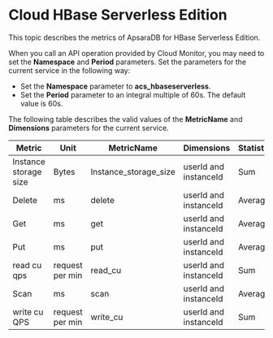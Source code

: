 # Cloud HBase Serverless Edition

This topic describes the metrics of ApsaraDB for HBase Serverless Edition.

When you call an API operation provided by Cloud Monitor, you may need to set the **Namespace** and **Period** parameters. Set the parameters for the current service in the following way:

-   Set the **Namespace** parameter to **acs\_hbaseserverless**.
-   Set the **Period** parameter to an integral multiple of 60s. The default value is 60s.

The following table describes the valid values of the **MetricName** and **Dimensions** parameters for the current service.

|Metric|Unit|MetricName|Dimensions|Statistics|
|------|----|----------|----------|----------|
|Instance storage size|Bytes|Instance\_storage\_size|userId and instanceId|Sum|
|Delete|ms|delete|userId and instanceId|Average|
|Get|ms|get|userId and instanceId|Average|
|Put|ms|put|userId and instanceId|Average|
|read cu qps|request per min|read\_cu|userId and instanceId|Sum|
|Scan|ms|scan|userId and instanceId|Average|
|write cu QPS|request per min|write\_cu|userId and instanceId|Sum|

